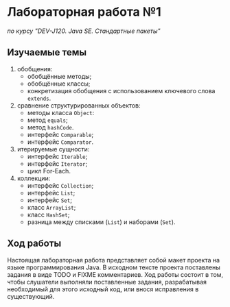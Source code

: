 # Лабораторная работа №1

*по курсу "DEV-J120. Java SE. Стандартные пакеты"*

## Изучаемые темы

1. обобщения:
   - обобщённые методы;
   - обобщённые классы;
   - конкретизация обобщения с использованием ключевого слова `extends`.
2. сравнение структурированных объектов:
   - методы класса `Object`:
   - метод `equals`;
   - метод `hashCode`.
   - интерфейс `Comparable`;
   - интерфейс `Comparator`.
3. итерируемые сущности:
   - интерфейс `Iterable`;
   - интерфейс `Iterator`;
   - цикл For-Each.
4. коллекции:
   - интерфейс `Collection`;
   - интерфейс `List`;
   - интерфейс `Set`;
   - класс `ArrayList`;
   - класс `HashSet`;
   - разница между списками (`List`) и наборами (`Set`).

## Ход работы

Настоящая лабораторная работа представляет собой макет проекта на языке программирования Java. В исходном тексте проекта поставлены задания в виде TODO и FIXME комментариев. Ход работы состоит в  том, чтобы слушатели выполняли поставленные задания, разрабатывая необходимый для этого исходный код, или внося исправления в существующий.
